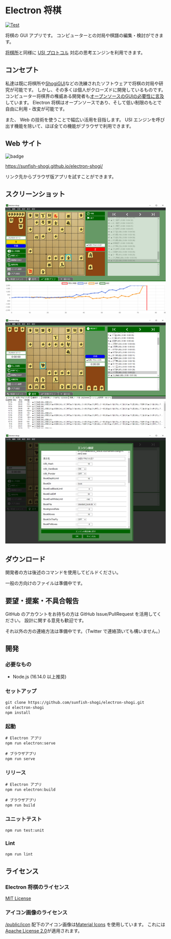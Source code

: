 # Electron 将棋

[![Test](https://github.com/sunfish-shogi/electron-shogi/actions/workflows/test.yml/badge.svg?branch=main&event=push)](https://github.com/sunfish-shogi/electron-shogi/actions/workflows/test.yml)

将棋の GUI アプリです。
コンピューターとの対局や棋譜の編集・検討ができます。

[将棋所](http://shogidokoro.starfree.jp/)と同様に [USI プロトコル](http://shogidokoro.starfree.jp/usi.html) 対応の思考エンジンを利用できます。

## コンセプト

私達は既に将棋所や[ShogiGUI](http://shogigui.siganus.com/)などの洗練されたソフトウェアで将棋の対局や研究が可能です。
しかし、その多くは個人がクローズドに開発しているものです。
コンピューター将棋界の権威ある開発者も[オープンソースのGUIの必要性に言及](https://yaneuraou.yaneu.com/2022/01/15/new-gui-for-shogi-is-needed-to-improve-the-usi-protocol/)しています。
Electron 将棋はオープンソースであり、そして低い制限のもとで自由に利用・改変が可能です。

また、 Web の技術を使うことで幅広い活用を目指します。
USI エンジンを呼び出す機能を除いて、ほぼ全ての機能がブラウザで利用できます。

## Web サイト
![badge](https://user-images.githubusercontent.com/6257462/163171301-4628b27c-9f44-4624-b7cb-95e9e6e74497.svg)

https://sunfish-shogi.github.io/electron-shogi/

リンク先からブラウザ版アプリを試すことができます。

## スクリーンショット

![スクリーンショット1](docs/screenshots/screenshot001.png)

![スクリーンショット2](docs/screenshots/screenshot002.png)

![スクリーンショット3](docs/screenshots/screenshot003.png)

## ダウンロード

開発者の方は後述のコマンドを使用してビルドください。

一般の方向けのファイルは準備中です。

## 要望・提案・不具合報告

GitHub のアカウントをお持ちの方は GitHub Issue/PullRequest を活用してください。
設計に関する意見も歓迎です。

それ以外の方の連絡方法は準備中です。（Twitter で連絡頂いても構いません。）

## 開発

### 必要なもの

- Node.js (16.14.0 以上推奨)

### セットアップ

```
git clone https://github.com/sunfish-shogi/electron-shogi.git
cd electron-shogi
npm install
```

### 起動

```
# Electron アプリ
npm run electron:serve

# ブラウザアプリ
npm run serve
```

### リリース

```
# Electron アプリ
npm run electron:build

# ブラウザアプリ
npm run build
```

### ユニットテスト

```
npm run test:unit
```

### Lint

```
npm run lint
```

## ライセンス

### Electron 将棋のライセンス

[MIT License](LICENSE)

### アイコン画像のライセンス

[/public/icon](https://github.com/sunfish-shogi/electron-shogi/tree/main/public/icon) 配下のアイコン画像は[Material Icons](https://google.github.io/material-design-icons/) を使用しています。
これには[Apache License 2.0](https://www.apache.org/licenses/LICENSE-2.0.txt)が適用されます。
